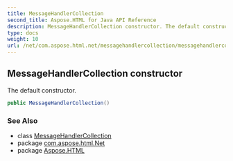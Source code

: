 ```yaml
---
title: MessageHandlerCollection
second_title: Aspose.HTML for Java API Reference
description: MessageHandlerCollection constructor. The default constructor
type: docs
weight: 10
url: /net/com.aspose.html.net/messagehandlercollection/messagehandlercollection/
---
```

## MessageHandlerCollection constructor

The default constructor.

```java
public MessageHandlerCollection()
```

### See Also

* class [MessageHandlerCollection](../)
* package [com.aspose.html.Net](../../messagehandlercollection/)
* package [Aspose.HTML](../../../)
